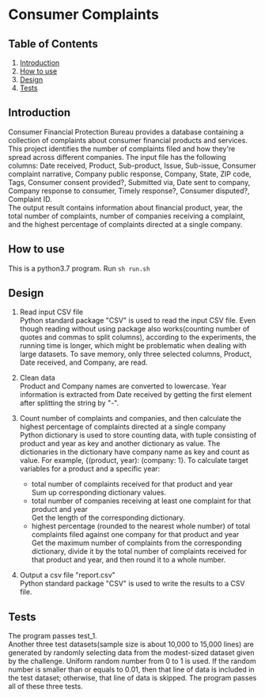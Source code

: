 # Consumer Complaints

## Table of Contents
1. [Introduction](README.md#introduction)
1. [How to use](README.md#how-to-use)
1. [Design](README.md#design)
1. [Tests](README.md#tests)


## Introduction
Consumer Financial Protection Bureau provides a database containing a collection of complaints about consumer financial products and services. This project identifies the number of complaints filed and how they're spread across different companies. The input file has the following columns: Date received, Product, Sub-product, Issue, Sub-issue, Consumer complaint narrative, Company public response, Company, State, ZIP code, Tags, Consumer consent provided?, Submitted via, Date sent to company, Company response to consumer, Timely response?, Consumer disputed?, Complaint ID.<br>
The output result contains information about financial product, year, the total number of complaints, number of companies receiving a complaint, and the highest percentage of complaints directed at a single company.


## How to use
This is a python3.7 program.
Run `sh run.sh`


## Design
1. Read input CSV file<br>
Python standard package "CSV" is used to read the input CSV file. Even though reading without using package also works(counting number of quotes and commas to split columns), according to the experiments, the running time is longer, which might be problematic when dealing with large datasets. To save memory, only three selected columns, Product, Date received, and Company, are read.

2. Clean data<br>
Product and Company names are converted to lowercase. Year information is extracted from Date received by getting the first element after splitting the string by "-".

3. Count number of complaints and companies, and then calculate the highest percentage of complaints directed at a single company<br>
Python dictionary is used to store counting data, with tuple consisting of product and year as key and another dictionary as value. The dictionaries in the dictionary have company name as key and count as value. For example, {(product, year): (company: 1}. To calculate target variables for a product and a specific year:
    * total number of complaints received for that product and year<br>
    Sum up corresponding dictionary values.
    * total number of companies receiving at least one complaint for that product and year<br>
    Get the length of the corresponding dictionary.
    * highest percentage (rounded to the nearest whole number) of total complaints filed against one company for that product and year<br>
    Get the maximum number of complaints from the corresponding dictionary, divide it by the total number of complaints received for that product and year, and then round it to a whole number.

4. Output a csv file "report.csv"<br>
Python standard package "CSV" is used to write the results to a CSV file.

## Tests
The program passes test_1.<br>
Another three test datasets(sample size is about 10,000 to 15,000 lines) are generated by randomly selecting data from the modest-sized dataset given by the challenge. Uniform random number from 0 to 1 is used. If the random number is smaller than or equals to 0.01, then that line of data is included in the test dataset; otherwise, that line of data is skipped. The program passes all of these three tests.   

